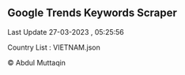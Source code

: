 

## Google Trends Keywords Scraper 
 
Last Update 27-03-2023 , 05:25:56

Country List :
VIETNAM.json



© Abdul Muttaqin 
